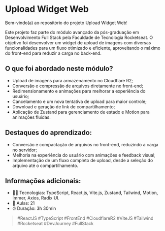 # Upload Widget Web

Bem-vindo(a) ao repositório do projeto Upload Widget Web!

Este projeto faz parte do módulo avançado da pós-graduação em Desenvolvimento Full Stack pela Faculdade de Tecnologia Rocketseat. O objetivo foi desenvolver um widget de upload de imagens com diversas funcionalidades para um fluxo otimizado e eficiente, aproveitando o máximo do front-end para reduzir a carga no back-end.

## O que foi abordado neste módulo?

- Upload de imagens para armazenamento no Cloudflare R2;
- Conversão e compressão de arquivos diretamente no front-end;
- Redimensionamento e animações para melhorar a experiência do usuário;
- Cancelamento e um nova tentativa de upload para maior controle;
- Download e geração de link de compartilhamento;
- Aplicação de Zustand para gerenciamento de estado e Motion para animações fluidas.

## Destaques do aprendizado:

- Conversão e compactação de arquivos no front-end, reduzindo a carga no servidor;
- Melhoria na experiência do usuário com animações e feedback visual;
- Implementação de um fluxo completo de upload, desde a seleção do arquivo até o compartilhamento.

## Informações adicionais:

- 👨‍💻 Tecnologias: TypeScript, React.js, Vite.js, Zustand, Tailwind, Motion, Immer, Axios, Radix UI.
- 📘 Aulas: 21
- ⏰ Duração: 3h 30min

> #ReactJS #TypeScript #FrontEnd #CloudflareR2 #ViteJS #Tailwind #Rocketseat #DevJourney #FullStack

